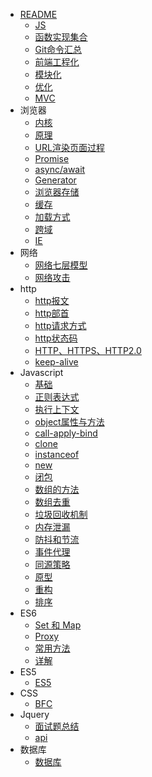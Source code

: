 * [README](README.md)
    * [JS](/JS/JS.md)
    * [函数实现集合](/JS/函数实现集合)
    * [Git命令汇总](/JS/Git命令汇总)
    * [前端工程化](/JS/前端工程化)
    * [模块化](/JS/模块化)
    * [优化](/JS/优化)
    * [MVC](/JS/MVC与MVVM)
* 浏览器
    * [内核](/浏览器/内核)
    * [原理](/浏览器/原理)
    * [URL渲染页面过程](/浏览器/浏览器从输入URL到渲染完页面的整个过程)
    * [Promise](浏览器/Promise)
    * [async/await](浏览器/async-await)
    * [Generator](浏览器/Generator)
    * [浏览器存储](浏览器/浏览器存储)
    * [缓存](浏览器/缓存)
    * [加载方式](浏览器/加载方式)
    * [跨域](浏览器/跨域)
    * [IE](浏览器/IE)
* 网络
    * [网络七层模型](/网络/七层模型)
    * [网络攻击](/网络/网络攻击)
* http
    * [http报文](/http/http请求报文与响应报文)
    * [http部首](/http/http部首)
    * [http请求方式](/http/请求方式)
    * [http状态码](/http/状态码)
    * [HTTP、HTTPS、HTTP2.0](/http/HTTP、HTTPS、HTTP2.0)
    * [keep-alive](/http/keep-alive)
* Javascript
    * [基础](/javascript/基础知识点)
    * [正则表达式](/javascript/正则表达式)
    * [执行上下文](/javascript/执行上下文)
    * [object属性与方法](/javascript/object属性与方法)
    * [call-apply-bind](/javascript/call-apply-bind)
    * [clone](/javascript/clone)
    * [instanceof](/javascript/instanceof)
    * [new](/javascript/new)
    * [闭包](/javascript/闭包)
    * [数组的方法](/javascript/数组的方法)
    * [数组去重](/javascript/数组去重)
    * [垃圾回收机制](/javascript/垃圾回收机制)
    * [内存泄漏](/javascript/内存泄漏)
    * [防抖和节流](/javascript/防抖和节流)
    * [事件代理](/javascript/事件代理)
    * [同源策略](/javascript/同源策略)
    * [原型](/javascript/原型)
    * [重构](/javascript/重构)
    * [排序](/javascript/排序)
* ES6
    * [Set 和 Map](/es6/Set_Map)
    * [Proxy](/es6/Proxy)
    * [常用方法](/es6/ES6常用方法)
    * [详解](/es6/详解)
* ES5
    * [ES5](/es5/ES5)
* CSS
    * [BFC](/css/BFC)
* Jquery
    * [面试题总结](/jquery/面试题总结)
    * [api](/jquery/api)
* 数据库
    * [数据库](/数据库/数据库)